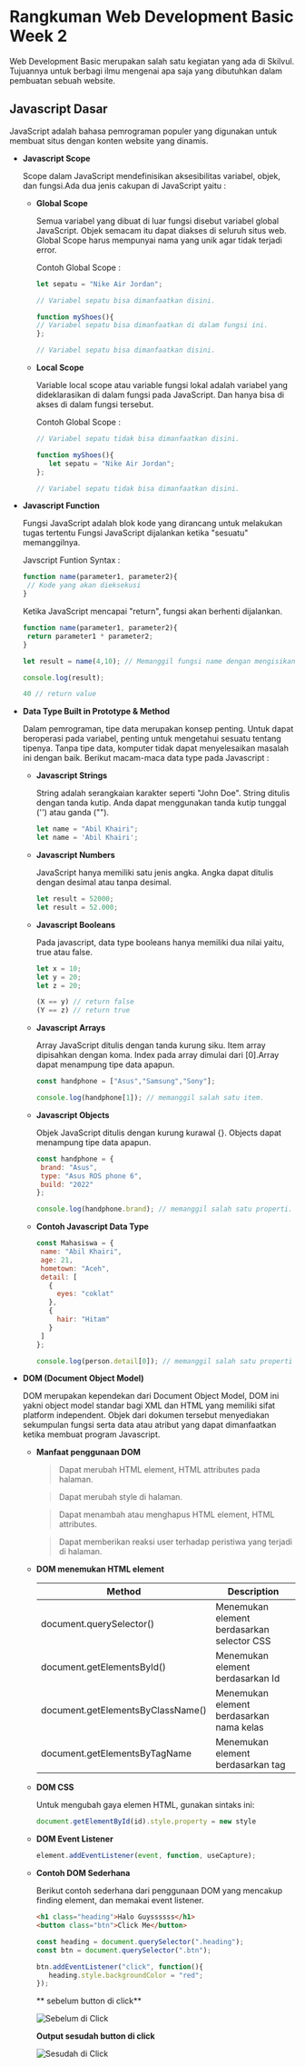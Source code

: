 # **Rangkuman Web Development Basic Week 2**

Web Development Basic merupakan salah satu kegiatan yang ada di Skilvul. Tujuannya untuk berbagi ilmu mengenai apa saja yang dibutuhkan dalam pembuatan sebuah website. 

## **Javascript Dasar**

JavaScript adalah bahasa pemrograman populer yang digunakan untuk membuat situs dengan konten website yang dinamis. 

 - **Javascript Scope**
   
   Scope dalam JavaScript mendefinisikan aksesibilitas variabel, objek, dan fungsi.Ada dua jenis cakupan di JavaScript yaitu :

   - **Global Scope**
     
     Semua variabel yang dibuat di luar fungsi disebut variabel global JavaScript. Objek semacam itu dapat diakses di seluruh situs web. Global Scope harus mempunyai nama yang unik agar tidak terjadi error.

     Contoh Global Scope :

     ```javascript
     let sepatu = "Nike Air Jordan";

     // Variabel sepatu bisa dimanfaatkan disini.
     
     function myShoes(){
     // Variabel sepatu bisa dimanfaatkan di dalam fungsi ini.
     };

     // Variabel sepatu bisa dimanfaatkan disini.
     ```
     

   - **Local Scope**
    
     Variable local scope atau variable fungsi lokal adalah variabel yang dideklarasikan di dalam fungsi pada JavaScript. Dan hanya bisa di akses di dalam fungsi tersebut.

     Contoh Global Scope :

     ```javascript
     // Variabel sepatu tidak bisa dimanfaatkan disini.
     
     function myShoes(){
        let sepatu = "Nike Air Jordan";
     };

     // Variabel sepatu tidak bisa dimanfaatkan disini.
     ```

 - **Javascript Function**
   
   Fungsi JavaScript adalah blok kode yang dirancang untuk melakukan tugas tertentu Fungsi JavaScript dijalankan ketika "sesuatu" memanggilnya.

   Javscript Funtion Syntax :

   ```javascript
   function name(parameter1, parameter2){
    // Kode yang akan dieksekusi
   }
   ```

   Ketika JavaScript mencapai "return", fungsi akan berhenti dijalankan.

   ```javascript
   function name(parameter1, parameter2){
    return parameter1 * parameter2;
   }

   let result = name(4,10); // Memanggil fungsi name dengan mengisikan argumennya.

   console.log(result);

   40 // return value
   ```

 - **Data Type Built in Prototype & Method**

   Dalam pemrograman, tipe data merupakan konsep penting. Untuk dapat beroperasi pada variabel, penting untuk mengetahui sesuatu tentang tipenya. Tanpa tipe data, komputer tidak dapat menyelesaikan masalah ini dengan baik. Berikut macam-maca data type pada Javascript :

   - **Javascript Strings**

     String adalah serangkaian karakter seperti "John Doe". String ditulis dengan tanda kutip. Anda dapat menggunakan tanda kutip tunggal ('') atau ganda ("").

     ```javascript
     let name = "Abil Khairi";
     let name = 'Abil Khairi';
     ```
   - **Javascript Numbers**

     JavaScript hanya memiliki satu jenis angka. Angka dapat ditulis dengan desimal atau tanpa desimal.

     ```javascript
     let result = 52000;
     let result = 52.000;
     ```
   - **Javascript Booleans**

     Pada javascript, data type booleans hanya memiliki dua nilai yaitu, true atau false.

     ```javascript
     let x = 10;
     let y = 20;
     let z = 20;

     (X == y) // return false
     (Y == z) // return true
     ```

   - **Javascript Arrays**

     Array JavaScript ditulis dengan tanda kurung siku. Item array dipisahkan dengan koma. Index pada array dimulai dari [0].Array dapat menampung tipe data apapun.

     ```javascript
     const handphone = ["Asus","Samsung","Sony"];

     console.log(handphone[1]); // memanggil salah satu item.
     ```

   - **Javascript Objects**

     Objek JavaScript ditulis dengan kurung kurawal {}. Objects dapat menampung tipe data apapun.

     ```javascript
     const handphone = {
      brand: "Asus",
      type: "Asus ROS phone 6",
      build: "2022"
     };

     console.log(handphone.brand); // memanggil salah satu properti.
     ```

   - **Contoh Javascript Data Type**

     ```javascript
     const Mahasiswa = {
      name: "Abil Khairi",
      age: 21,
      hometown: "Aceh",
      detail: [
        {
          eyes: "coklat"
        },
        {
          hair: "Hitam"
        }
      ]
     };

     console.log(person.detail[0]); // memanggil salah satu properti yang di dalamnya ada sebuah array.
     ```
 - **DOM (Document Object Model)**

   DOM merupakan kependekan dari Document Object Model, DOM ini yakni object model standar bagi XML dan HTML yang memiliki sifat platform independent. Objek dari dokumen tersebut menyediakan sekumpulan fungsi serta data atau atribut yang dapat dimanfaatkan ketika membuat program Javascript. 

   - **Manfaat penggunaan DOM**

     > Dapat merubah HTML element, HTML attributes pada halaman.

     > Dapat merubah style di halaman.

     > Dapat menambah atau menghapus HTML element, HTML attributes.

     > Dapat memberikan reaksi user terhadap peristiwa yang terjadi di halaman.

   - **DOM menemukan HTML element**
     
     | Method                             | Description                                |
     |------------------------------------|--------------------------------------------|
     | document.querySelector()           | Menemukan element berdasarkan selector CSS |
     | document.getElementsById()         | Menemukan element berdasarkan Id           |
     | document.getElementsByClassName()  | Menemukan element berdasarkan nama kelas   |
     | document.getElementsByTagName      | Menemukan element berdasarkan tag          |

   - **DOM CSS**

     Untuk mengubah gaya elemen HTML, gunakan sintaks ini:

     ```javascript
     document.getElementById(id).style.property = new style
     ```

   - **DOM Event Listener**
    
     ```javascript
     element.addEventListener(event, function, useCapture);
     ```

   - **Contoh DOM Sederhana**

     Berikut contoh sederhana dari penggunaan DOM yang mencakup finding element, 
     dan memakai event listener.

     ```html
     <h1 class="heading">Halo Guyssssss</h1>
     <button class="btn">Click Me</button>
     ```

     ```javascript
     const heading = document.querySelector(".heading");
     const btn = document.querySelector(".btn");

     btn.addEventListener("click", function(){
        heading.style.backgroundColor = "red";
     });
     ```

     ** sebelum button di click**

     ![Sebelum di Click](/assets/images/dom-before.png)

     **Output sesudah button di click**

     ![Sesudah di Click](/assets/images/dom-after.png)

   
  
